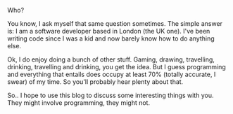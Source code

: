 Who?

You know, I ask myself that same question sometimes. The simple answer is: I am a software developer based in London (the UK one). I've been writing code since I was a kid and now barely know how to do anything else.

Ok, I do enjoy doing a bunch of other stuff. Gaming, drawing, travelling, drinking, travelling and drinking, you get the idea. But I guess programming and everything that entails does occupy at least 70% (totally accurate, I swear) of my time. So you'll probably hear plenty about that.

So.. I hope to use this blog to discuss some interesting things with you. They might involve programming, they might not.
